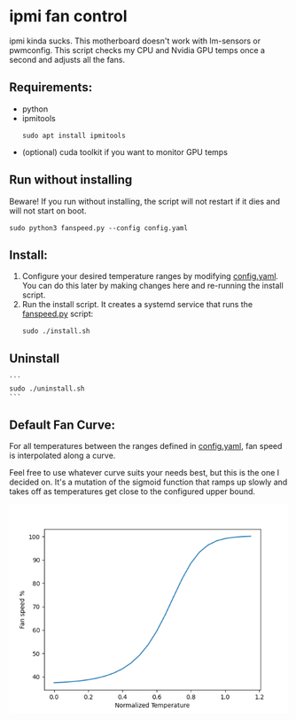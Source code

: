 # ipmi fan control

ipmi kinda sucks. This motherboard doesn't work with lm-sensors or pwmconfig. This script checks my CPU and Nvidia GPU temps once a second and adjusts all the fans.

## Requirements:
- python
- ipmitools
    ```
    sudo apt install ipmitools
    ```
- (optional) cuda toolkit if you want to monitor GPU temps


## Run without installing
Beware! If you run without installing, the script will not restart if it dies and will not start on boot.
```
sudo python3 fanspeed.py --config config.yaml
```

## Install:
1. Configure your desired temperature ranges by modifying [config.yaml](config.yaml). You can do this later by making changes here and re-running the install script.
3. Run the install script. It creates a systemd service that runs the [fanspeed.py](fanspeed.py) script:
    ```
    sudo ./install.sh
    ```

## Uninstall
    ```
    sudo ./uninstall.sh
    ```

## Default Fan Curve:
For all temperatures between the ranges defined in [config.yaml](config.yaml), fan speed is interpolated along a curve.

Feel free to use whatever curve suits your needs best, but this is the one I decided on. It's a mutation of the sigmoid function that ramps up slowly and takes off as temperatures get close to the configured upper bound.

![Default fan curve](Figure_1.png)